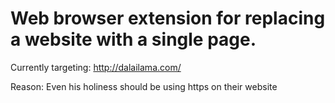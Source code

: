 # Web browser extension for replacing a website with a single page.

Currently targeting:
http://dalailama.com/ 

Reason: 
Even his holiness should be using https on their website
